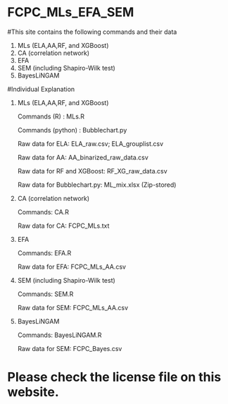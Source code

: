 # FCPC_MLs_EFA_SEM

#This site contains the following commands and their data
1. MLs (ELA,AA,RF, and XGBoost)
2. CA (correlation network)
3. EFA
4. SEM (including Shapiro-Wilk test)
5. BayesLiNGAM

#Individual Explanation
1. MLs (ELA,AA,RF, and XGBoost)

   Commands (R) : MLs.R
   
   Commands (python) : Bubblechart.py
   
   Raw data for ELA: ELA_raw.csv; ELA_grouplist.csv
   
   Raw data for AA: AA_binarized_raw_data.csv
   
   Raw data for RF and XGBoost: RF_XG_raw_data.csv
   
   Raw data for Bubblechart.py: ML_mix.xlsx (Zip-stored)
   
3. CA (correlation network)

   Commands: CA.R
   
   Raw data for CA: FCPC_MLs.txt

5. EFA

   Commands: EFA.R
   
   Raw data for EFA: FCPC_MLs_AA.csv

7. SEM (including Shapiro-Wilk test)

   Commands: SEM.R

   Raw data for SEM: FCPC_MLs_AA.csv

9. BayesLiNGAM

   Commands: BayesLiNGAM.R

   Raw data for SEM: FCPC_Bayes.csv


 # Please check the license file on this website.
